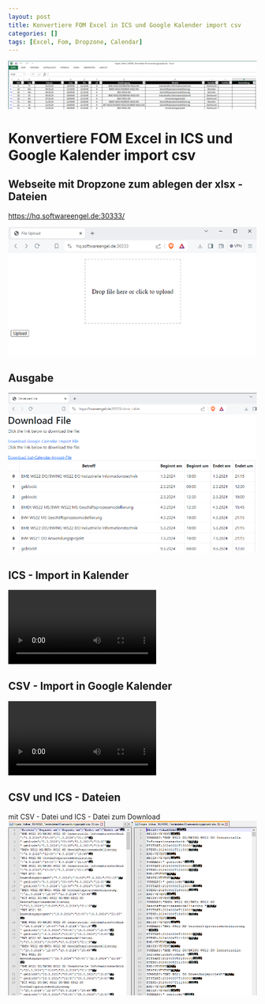 ```yaml
---
layout: post
title: Konvertiere FOM Excel in ICS und Google Kalender import csv
categories: []
tags: [Excel, Fom, Dropzone, Calendar]
---
```

![](../pics/2024-03-15-fom-excel-termin-dropzone-ics_image_1.png)
# Konvertiere FOM Excel in ICS und Google Kalender import csv

## Webseite mit Dropzone zum ablegen der xlsx - Dateien 

https://hq.softwareengel.de:30333/

![](../pics/2024-03-15-fom-excel-termin-dropzone-ics_image_2.png)

## Ausgabe 
![](../pics/2024-03-15-fom-excel-termin-dropzone-ics_image_3.png)


## ICS - Import in Kalender 

![](../pics/2024-03-15-fom-excel-termin-dropzone-ics_video_1.mp4)

## CSV - Import in Google Kalender 

![](../pics/2024-03-15-fom-excel-termin-dropzone-ics_video_2.mp4)


## CSV und ICS - Dateien 

mit CSV - Datei und ICS - Datei zum Download 
![](../pics/2024-03-15-fom-excel-termin-dropzone-ics_image_4.png)